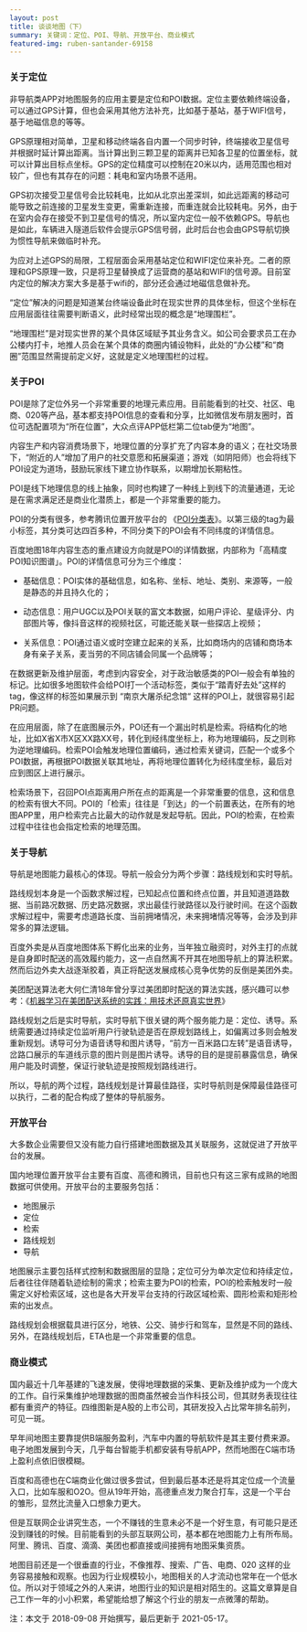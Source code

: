 ```yaml
---
layout: post
title: 谈谈地图（下）
summary: 关键词：定位、POI、导航、开放平台、商业模式
featured-img: ruben-santander-69158
---
```

### 关于定位

非导航类APP对地图服务的应用主要是定位和POI数据。定位主要依赖终端设备，可以通过GPS计算，但也会采用其他方法补充，比如基于基站，基于WIFI信号，基于地磁信息的等等。

GPS原理相对简单，卫星和移动终端各自内置一个同步时钟，终端接收卫星信号并根据时延计算出距离。当计算出到三颗卫星的距离并已知各卫星的位置坐标，就可以计算出目标点坐标。GPS的定位精度可以控制在20米以内，适用范围也相对较广，但也有其存在的问题：耗电和室内场景不适用。

GPS初次接受卫星信号会比较耗电，比如从北京出差深圳，如此远距离的移动可能导致之前连接的卫星发生变更，需重新连接，而重连就会比较耗电。另外，由于在室内会存在接受不到卫星信号的情况，所以室内定位一般不依赖GPS。导航也是如此，车辆进入隧道后软件会提示GPS信号弱，此时后台也会由GPS导航切换为惯性导航来做临时补充。

为应对上述GPS的局限，工程层面会采用基站定位和WIFI定位来补充。二者的原理和GPS原理一致，只是将卫星替换成了运营商的基站和WIFI的信号源。目前室内定位的解决方案大多是基于wifi的，部分还会通过地磁信息做补充。

“定位”解决的问题是知道某台终端设备此时在现实世界的具体坐标，但这个坐标在应用层面往往需要判断语义，此时经常出现的概念是“地理围栏”。

“地理围栏”是对现实世界的某个具体区域赋予其业务含义。如公司会要求员工在办公楼内打卡，地推人员会在某个具体的商圈内铺设物料，此处的“办公楼”和“商圈”范围显然需提前定义好，这就是定义地理围栏的过程。


### 关于POI

POI是除了定位外另一个非常重要的地理元素应用。目前能看到的社交、社区、电商、020等产品，基本都支持POI信息的查看和分享，比如微信发布朋友圈时，首位可选配置项为“所在位置”，大众点评APP低栏第二位tab便为“地图”。

内容生产和内容消费场景下，地理位置的分享扩充了内容本身的语义；在社交场景下，“附近的人”增加了用户的社交意愿和拓展渠道；游戏（如阴阳师）也会将线下POI设定为道场，鼓励玩家线下建立协作联系，以期增加长期粘性。

POI是线下地理信息的线上抽象，同时也构建了一种线上到线下的流量通道，无论是在需求满足还是商业化潜质上，都是一个非常重要的能力。

POI的分类有很多，参考腾讯位置开放平台的 《[POI分类表](https://lbs.qq.com/service/webService/webServiceGuide/webServiceAppendix)》。以第三级的tag为最小标签，其分类可达四百多种，不同分类下的POI会有不同纬度的详情信息。

百度地图18年内容生态的重点建设方向就是POI的详情数据，内部称为「高精度POI知识图谱」。POI的详情信息可分为三个维度：

* 基础信息：POI实体的基础信息，如名称、坐标、地址、类别、来源等，一般是静态的并且持久化的；

* 动态信息：用户UGC以及POI关联的富文本数据，如用户评论、星级评分、内部图片等，像抖音这样的视频社区，可能还能关联一些探店上视频；

* 关系信息：POI通过语义或时空建立起来的关系，比如商场内的店铺和商场本身有亲子关系，麦当劳的不同店铺会同属一个品牌等；

在数据更新及维护层面，考虑到内容安全，对于政治敏感类的POI一般会有单独的标记。比如很多地图软件会给POI打一个活动标签，类似于“踏青好去处”这样的tag，像这样的标签如果展示到 “南京大屠杀纪念馆“ 这样的POI上，就很容易引起PR问题。


在应用层面，除了在底图展示外，POI还有一个漏出时机是检索。将结构化的地址，比如X省X市X区XX路XX号，转化到经纬度坐标上，称为地理编码，反之则称为逆地理编码。检索POI会触发地理位置编码，通过检索关键词，匹配一个或多个POI数据，再根据POI数据关联其地址，再将地理位置转化为经纬度坐标，最后对应到图区上进行展示。

检索场景下，召回POI点距离用户所在点的距离是一个非常重要的信息，这和信息的检索有很大不同。POI的「检索」往往是「到达」的一个前置表达，在所有的地图APP里，用户检索完占比最大的动作就是发起导航。因此，POI的检索，在检索过程中往往也会指定检索的地理范围。


### 关于导航

导航是地图能力最核心的体现。导航一般会分为两个步骤：路线规划和实时导航。

路线规划本身是一个函数求解过程，已知起点位置和终点位置，并且知道道路数据、当前路况数据、历史路况数据，求出最佳行驶路径以及行驶时间。在这个函数求解过程中，需要考虑道路长度、当前拥堵情况，未来拥堵情况等等，会涉及到非常多的算法逻辑。

百度外卖是从百度地图体系下孵化出来的业务，当年独立融资时，对外主打的点就是自身即时配送的高效履约能力，这一点自然离不开其在地图导航上的算法积累。然而后边外卖大战逐渐胶着，真正将配送发展成核心竞争优势的反倒是美团外卖。

美团配送算法老大何仁清18年曾分享过美团即时配送的算法实践，感兴趣可以参考：《[机器学习在美团配送系统的实践：用技术还原真实世界](https://tech.meituan.com/2018/12/13/machine-learning-in-distribution-practice.html)》

路线规划之后是实时导航，实时导航下很关键的两个服务能力是：定位、诱导。系统需要通过持续定位监听用户行驶轨迹是否在原规划路线上，如偏离过多则会触发重新规划。诱导可分为语音诱导和图片诱导，“前方一百米路口左转”是语音诱导，岔路口展示的车道线示意的图片则是图片诱导。诱导的目的是提前暴露信息，确保用户能及时调整，保证行驶轨迹是按照规划路线进行。

所以，导航的两个过程，路线规划是计算最佳路径，实时导航则是保障最佳路径可以执行，二者的配合构成了整体的导航服务。


### 开放平台

大多数企业需要但又没有能力自行搭建地图数据及其关联服务，这就促进了开放平台的发展。

国内地理位置开放平台主要有百度、高德和腾讯，目前也只有这三家有成熟的地图数据可供使用。开放平台的主要服务包括：

* 地图展示
* 定位
* 检索
* 路线规划
* 导航

地图展示主要包括样式控制和数据图层的显隐；定位可分为单次定位和持续定位，后者往往伴随着轨迹绘制的需求；检索主要为POI的检索，POI的检索触发时一般需定义好检索区域，这也是各大开发平台支持的行政区域检索、圆形检索和矩形检索的出发点。

路线规划会根据载具进行区分，地铁、公交、骑步行和驾车，显然是不同的路线、另外，在路线规划后，ETA也是一个非常重要的信息。

### 商业模式

国内最近十几年基建的飞速发展，使得地理数据的采集、更新及维护成为一个庞大的工作。自行采集维护地理数据的图商虽然被会当作科技公司，但其财务表现往往都有重资产的特征。四维图新是A股的上市公司，其研发投入占比常年排名前列，可见一斑。

早年间地图主要靠提供B端服务盈利，汽车中内置的导航软件是其主要付费来源。电子地图发展到今天，几乎每台智能手机都安装有导航APP，然而地图在C端市场上盈利点依旧很模糊。

百度和高德也在C端商业化做过很多尝试，但到最后基本还是将其定位成一个流量入口，比如车服和O2O。但从19年开始，高德重点发力聚合打车，这是一个平台的雏形，显然比流量入口想象力更大。

但是互联网企业讲究生态，一个不赚钱的生意未必不是一个好生意，有可能只是还没到赚钱的时候。目前能看到的头部互联网公司，基本都在地图能力上有所布局。阿里、腾讯、百度、滴滴、美团也都直接或间接拥有地图采集资质。

地图目前还是一个很垂直的行业，不像推荐、搜索、广告、电商、020 这样的业务容易接触和观察。也因为行业规模较小，地图相关的人才流动也常年在一个低水位。所以对于领域之外的人来讲，地图行业的知识是相对陌生的。这篇文章算是自己工作一年的小小积累，希望能给想了解这个行业的朋友一点微薄的帮助。



注：本文于 2018-09-08 开始撰写，最后更新于 2021-05-17。

